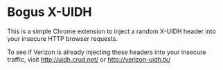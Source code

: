 Bogus X-UIDH
============

This is a simple Chrome extension to inject a random X-UIDH header into your insecure HTTP browser requests.

To see if Verizon is already injecting these headers into your insecure traffic, visit http://uidh.crud.net/ or http://verizon-uidh.tk/
